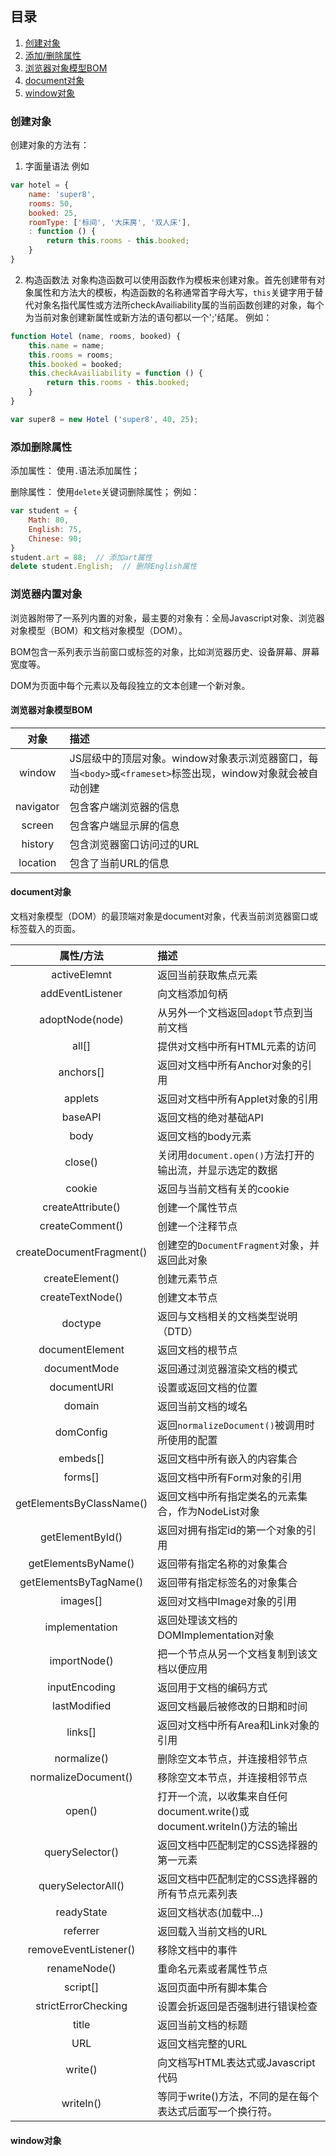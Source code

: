 ## 目录
1. [创建对象](#创建对象)
2. [添加/删除属性](#添加删除属性)
3. [浏览器对象模型BOM](#浏览器对象模型BOM)
4. [document对象](#document对象)
5. [window对象](#window对象)

### 创建对象
创建对象的方法有：
1. 字面量语法
例如
```javascript
var hotel = {
    name: 'super8',
    rooms: 50,
    booked: 25,
    roomType: ['标间', '大床房', '双人床'],
    : function () {
        return this.rooms - this.booked;
    }
}
```
2. 构造函数法
对象构造函数可以使用函数作为模板来创建对象。首先创建带有对象属性和方法大的模板，构造函数的名称通常首字母大写，`this`关键字用于替代对象名指代属性或方法所checkAvailiability属的当前函数创建的对象，每个为当前对象创建新属性或新方法的语句都以一个';'结尾。
例如：
```javascript
function Hotel (name, rooms, booked) {
    this.name = name;
    this.rooms = rooms;
    this.booked = booked;
    this.checkAvailiability = function () {
        return this.rooms - this.booked;
    }
}

var super8 = new Hotel ('super8', 40, 25);
```

### 添加删除属性
添加属性： 使用`.`语法添加属性；

删除属性： 使用`delete`关键词删除属性；
例如：
```javascript
var student = {
    Math: 80,
    English: 75,
    Chinese: 90;
}
student.art = 88;  // 添加art属性
delete student.English;  // 删除English属性
```

### 浏览器内置对象
浏览器附带了一系列内置的对象，最主要的对象有：全局Javascript对象、浏览器对象模型（BOM）和文档对象模型（DOM）。

BOM包含一系列表示当前窗口或标签的对象，比如浏览器历史、设备屏幕、屏幕宽度等。

DOM为页面中每个元素以及每段独立的文本创建一个新对象。

#### 浏览器对象模型BOM
|对象|描述|
|:---:|:---|
|window|JS层级中的顶层对象。window对象表示浏览器窗口，每当`<body>`或`<frameset>`标签出现，window对象就会被自动创建|
|navigator|包含客户端浏览器的信息|
|screen|包含客户端显示屏的信息|
|history|包含浏览器窗口访问过的URL|
|location|包含了当前URL的信息|

#### document对象
文档对象模型（DOM）的最顶端对象是document对象，代表当前浏览器窗口或标签载入的页面。

|属性/方法|描述|
|:---:|:---|
|activeElemnt|返回当前获取焦点元素|
|addEventListener|向文档添加句柄|
|adoptNode(node)|从另外一个文档返回`adopt`节点到当前文档|
|all[]|提供对文档中所有HTML元素的访问|
|anchors[]|返回对文档中所有Anchor对象的引用|
|applets|返回对文档中所有Applet对象的引用|
|baseAPI|返回文档的绝对基础API|
|body|返回文档的body元素|
|close()|关闭用`document.open()`方法打开的输出流，并显示选定的数据|
|cookie|返回与当前文档有关的cookie|
|createAttribute()|创建一个属性节点|
|createComment()|创建一个注释节点|
|createDocumentFragment()|创建空的`DocumentFragment`对象，并返回此对象|
|createElement()|创建元素节点|
|createTextNode()|创建文本节点|
|doctype|返回与文档相关的文档类型说明（DTD）|
|documentElement|返回文档的根节点|
|documentMode|返回通过浏览器渲染文档的模式|
|documentURI|设置或返回文档的位置|
|domain|返回当前文档的域名|
|domConfig|返回`normalizeDocument()`被调用时所使用的配置|
|embeds[]|返回文档中所有嵌入的内容集合|
|forms[]|返回文档中所有Form对象的引用|
|getElementsByClassName()|返回文档中所有指定类名的元素集合，作为NodeList对象|
|getElementById()|返回对拥有指定id的第一个对象的引用|
|getElementsByName()|返回带有指定名称的对象集合|
|getElementsByTagName()|返回带有指定标签名的对象集合|
|images[]|返回对文档中Image对象的引用|
|implementation|返回处理该文档的DOMImplementation对象|
|importNode()|把一个节点从另一个文档复制到该文档以便应用|
|inputEncoding|返回用于文档的编码方式|
|lastModified|返回文档最后被修改的日期和时间|
|links[]|返回对文档中所有Area和Link对象的引用|
|normalize()|删除空文本节点，并连接相邻节点|
|normalizeDocument()|移除空文本节点，并连接相邻节点|
|open()|打开一个流，以收集来自任何document.write()或document.writeIn()方法的输出|
|querySelector()|返回文档中匹配制定的CSS选择器的第一元素|
|querySelectorAll()|返回文档中匹配制定的CSS选择器的所有节点元素列表|
|readyState|返回文档状态(加载中...)|
|referrer|返回载入当前文档的URL|
|removeEventListener()|移除文档中的事件|
|renameNode()|重命名元素或者属性节点|
|script[]|返回页面中所有脚本集合|
|strictErrorChecking|设置会折返回是否强制进行错误检查|
|title|返回当前文档的标题|
|URL|返回文档完整的URL|
|write()|向文档写HTML表达式或Javascript代码|
|writeIn()|等同于write()方法，不同的是在每个表达式后面写一个换行符。|

#### window对象
